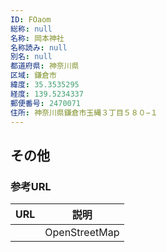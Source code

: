 ```yaml
---
ID: FOaom
総称: null
名称: 岡本神社
名称読み: null
別名: null
都道府県: 神奈川県
区域: 鎌倉市
緯度: 35.3535295
経度: 139.5234337
郵便番号: 2470071
住所: 神奈川県鎌倉市玉縄３丁目５８０−１
---
```


## その他

### 参考URL

| URL | 説明          |
| --- | ------------- |
|     | OpenStreetMap |
